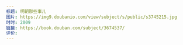 ```yaml
---
标题: 明朝那些事儿
图片: https://img9.doubanio.com/view/subject/s/public/s3745215.jpg
时时: 2009
链接: https://book.douban.com/subject/3674537/
评价:
---
```


